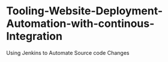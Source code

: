 # Tooling-Website-Deployment-Automation-with-continous-Integration
Using Jenkins to Automate Source code Changes
